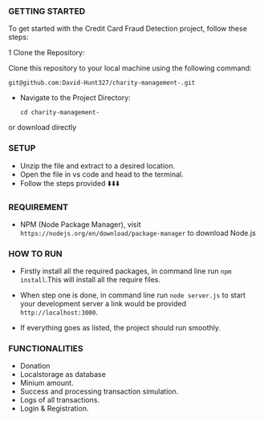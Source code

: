 ### GETTING STARTED
To get started with the Credit Card Fraud Detection project, follow these steps:

1 Clone the Repository:

Clone this repository to your local machine using the following command:

    git@github.com:David-Hunt327/charity-management-.git

- Navigate to the Project Directory:

      cd charity-management-

or download directly

### SETUP
- Unzip the file and extract to a desired location.
- Open the file in vs code and head to the terminal.
- Follow the steps provided ⬇️⬇️⬇️


### REQUIREMENT
- NPM (Node Package Manager), visit `https://nodejs.org/en/download/package-manager` to download Node.js


### HOW TO RUN
- Firstly install all the required packages, in command line run `npm install`.This will install all the require files.
-  When step one is done, in command line run `node server.js` to start your development server a link would be provided `http://localhost:3000`.

- If everything goes as listed, the project should run smoothly.



### FUNCTIONALITIES
- Donation
- Localstorage as database
- Minium amount.
- Success and processing transaction simulation.
- Logs of all transactions.
- Login & Registration.
